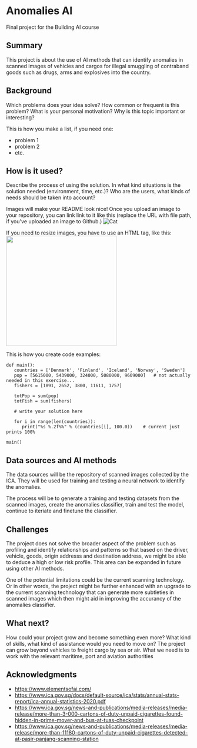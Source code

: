 <!-- This is the markdown template for the final project of the Building AI course, 
created by Reaktor Innovations and University of Helsinki. 
Copy the template, paste it to your GitHub README and edit! -->

# Anomalies AI

Final project for the Building AI course

## Summary

This project is about the use of AI methods that can identify anomalies in scanned images of vehicles and cargos for illegal smuggling of contraband goods such as drugs, arms and explosives into the country.


## Background

Which problems does your idea solve? How common or frequent is this problem? What is your personal motivation? Why is this topic important or interesting?

This is how you make a list, if you need one:
* problem 1
* problem 2
* etc.


## How is it used?

Describe the process of using the solution. In what kind situations is the solution needed (environment, time, etc.)? Who are the users, what kinds of needs should be taken into account?

Images will make your README look nice!
Once you upload an image to your repository, you can link link to it like this (replace the URL with file path, if you've uploaded an image to Github.)
![Cat](https://upload.wikimedia.org/wikipedia/commons/5/5e/Sleeping_cat_on_her_back.jpg)

If you need to resize images, you have to use an HTML tag, like this:
<img src="https://upload.wikimedia.org/wikipedia/commons/5/5e/Sleeping_cat_on_her_back.jpg" width="300">

This is how you create code examples:
```
def main():
   countries = ['Denmark', 'Finland', 'Iceland', 'Norway', 'Sweden']
   pop = [5615000, 5439000, 324000, 5080000, 9609000]   # not actually needed in this exercise...
   fishers = [1891, 2652, 3800, 11611, 1757]

   totPop = sum(pop)
   totFish = sum(fishers)

   # write your solution here

   for i in range(len(countries)):
      print("%s %.2f%%" % (countries[i], 100.0))    # current just prints 100%

main()
```


## Data sources and AI methods
The data sources will be the repository of scanned images collected by the ICA. They will be used for training and testing a neural network to identify the anomalies. 

The process will be to generate a training and testing datasets from the scanned images, create the anomalies classifier, train and test the model, continue to iteriate and finetune the classifier.

## Challenges

The project does not solve the broader aspect of the problem such as profiling and identify relationships and patterns so that based on the driver, vehicle, goods, origin addresss and destination address, we might be able to deduce a high or low risk profile. This area can be expanded in future using other AI methods.

One of the potential limitations could be the current scanning technology. Or in other words, the project might be further enhanced with an upgrade to the current scanning technology that can generate more subtleties in scanned images which then might aid in improving the accurancy of the anomalies classifier.


## What next?

How could your project grow and become something even more? What kind of skills, what kind of assistance would you  need to move on? 
The project can grow beyond vehicles to freight cargo by sea or air. What we need is to work with the relevant maritime, port and aviation authorities 


## Acknowledgments

* https://www.elementsofai.com/
* https://www.ica.gov.sg/docs/default-source/ica/stats/annual-stats-report/ica-annual-statistics-2020.pdf
* https://www.ica.gov.sg/news-and-publications/media-releases/media-release/more-than-3-000-cartons-of-duty-unpaid-cigarettes-found-hidden-in-prime-mover-and-bus-at-tuas-checkpoint
* https://www.ica.gov.sg/news-and-publications/media-releases/media-release/more-than-11180-cartons-of-duty-unpaid-cigarettes-detected-at-pasir-panjang-scanning-station
